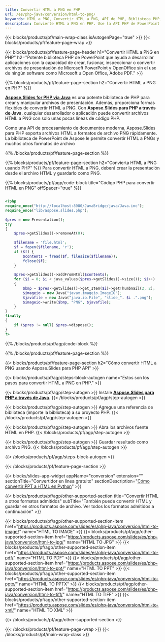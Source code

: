 ```yaml
---
title: Convertir HTML a PNG en PHP
url: /es/php-java/conversion/html-to-png/
keywords: HTML a PNG, Convertir HTML a PNG, API de PHP, Biblioteca PHP, HTML, PNG
description: Convierte HTML a PNG en PHP. Use la API PHP de PowerPoint para convertir archivos HTML a PNG
---
```


{{< blocks/products/pf/main-wrap-class isAutogenPage="true" >}}
{{< blocks/products/pf/feature-page-wrap >}}

{{< blocks/products/pf/feature-page-header h1="Convertir HTML a PNG en PHP" h2="Potente biblioteca PHP de PowerPoint que ayuda a desarrollar aplicaciones con la capacidad de crear, fusionar, inspeccionar o convertir archivos de presentación de Microsoft PowerPoint y OpenOffice sin el uso de ningún software como Microsoft u Open Office, Adobe PDF." >}}

{{% blocks/products/pf/feature-page-section h2="Convertir HTML a PNG en PHP" %}}

[**Aspose.Slides for PHP via Java**](https://products.aspose.com/slides/es/php-java/) es una potente biblioteca de PHP para crear y manipular archivos de presentación. Además, proporciona formas flexibles de convertir HTML a PNG. Con **Aspose.Slides para PHP a través de Java**, cualquier desarrollador o aplicación puede convertir archivos HTML a PNG con solo unas pocas líneas de código PHP.

Como una API de procesamiento de documentos moderna, Aspose.Slides para PHP exporta archivos HTML a formatos de archivo PNG rápidamente. La biblioteca de PowerPoint de Aspose le permite convertir HTML a PNGs y muchos otros formatos de archivo

{{% /blocks/products/pf/feature-page-section %}}

{{% blocks/products/pf/feature-page-section  h2="Convierta HTML a PNG usando PHP" %}}
Para convertir HTML a PNG, deberá crear la presentación desde el archivo HTML y guardarlo como PNG.

{{% blocks/products/pf/agp/code-block title="Código PHP para convertir HTML en PNG" offSpacer="true" %}}

```php

<?php
require_once("http://localhost:8080/JavaBridge/java/Java.inc");
require_once("lib/aspose.slides.php");
        
$pres = new Presentation();
try
{
    $pres->getSlides()->removeAt(0);
    
    $filename = 'file.html';
    $f = fopen($filename, 'r');
    if ($f) {
        $contents = fread($f, filesize($filename));
        fclose($f);
    }
    
    $pres->getSlides()->addFromHtml($contents);        
    for ($i = 0; $i < java_values($pres->getSlides()->size()); $i++)
    {
        $bmp = $pres->getSlides()->get_Item($i)->getThumbnail(2, 2);
        $imageio = new Java("javax.imageio.ImageIO");
        $javafile = new Java("java.io.File", "slide_". $i .".png");
        $imageio->write($bmp, "PNG", $javafile);
    }        
}
finally
{
    if ($pres != null) $pres->dispose();
}
?>
```


{{% /blocks/products/pf/agp/code-block %}}

{{% /blocks/products/pf/feature-page-section %}}

{{< blocks/products/pf/feature-page-section  h2="Cómo convertir HTML a PNG usando Aspose.Slides para PHP API" >}}

{{< blocks/products/pf/agp/steps-block-autogen name="Estos son los pasos para convertir HTML a PNG en PHP." >}}

{{< blocks/products/pf/agp/step-autogen >}}
Instale [**Aspose.Slides para PHP a través de Java**](https://products.aspose.com/slides/es/php-java/).
{{< /blocks/products/pf/agp/step-autogen >}}

{{< blocks/products/pf/agp/step-autogen >}}
Agregue una referencia de biblioteca (importe la biblioteca) a su proyecto PHP.
{{< /blocks/products/pf/agp/step-autogen >}}

{{< blocks/products/pf/agp/step-autogen >}}
Abra los archivos fuente HTML en PHP.
{{< /blocks/products/pf/agp/step-autogen >}}

{{< blocks/products/pf/agp/step-autogen >}}
Guardar resultado como archivo PNG.
{{< /blocks/products/pf/agp/step-autogen >}}

{{< /blocks/products/pf/agp/steps-block-autogen >}}

{{< /blocks/products/pf/feature-page-section >}}

{{< blocks/slides-app-widget  appName="conversion" extension="" sectionTitle="Convertidor en línea gratuito" sectionDescription="[Cómo convertir PPT a HTML en Python](https://products.aspose.com/slides/es/python-net/conversion/ppt-to-html/)" >}}

{{< blocks/products/pf/agp/other-supported-section title="Convertir HTML a otros formatos admitidos" subTitle="También puede convertir HTML y guardar en otros formatos de archivo. Ver todos los formatos admitidos a continuación" >}}

{{< blocks/products/pf/agp/other-supported-section-item href="https://products.aspose.com/slides/es/php-java/conversion/html-to-image/" name="HTML TO IMAGE" >}}
{{< blocks/products/pf/agp/other-supported-section-item href="https://products.aspose.com/slides/es/php-java/conversion/html-to-jpg/" name="HTML TO JPG" >}}
{{< blocks/products/pf/agp/other-supported-section-item href="https://products.aspose.com/slides/es/php-java/conversion/html-to-pdf/" name="HTML TO PDF" >}}
{{< blocks/products/pf/agp/other-supported-section-item href="https://products.aspose.com/slides/es/php-java/conversion/html-to-ppt/" name="HTML TO PPT" >}}
{{< blocks/products/pf/agp/other-supported-section-item href="https://products.aspose.com/slides/es/php-java/conversion/html-to-pptx/" name="HTML TO PPTX" >}}
{{< blocks/products/pf/agp/other-supported-section-item href="https://products.aspose.com/slides/es/php-java/conversion/html-to-tiff/" name="HTML TO TIFF" >}}
{{< blocks/products/pf/agp/other-supported-section-item href="https://products.aspose.com/slides/es/php-java/conversion/html-to-xml/" name="HTML TO XML" >}}


{{< /blocks/products/pf/agp/other-supported-section >}}

{{< /blocks/products/pf/feature-page-wrap >}}
{{< /blocks/products/pf/main-wrap-class >}}